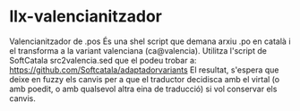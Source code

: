 # llx-valencianitzador
Valencianitzador de .pos
És una shel script que demana arxiu .po en català i el transforma a la variant valenciana (ca@valencia). Utilitza l'script de SoftCatala src2valencia.sed que el podeu trobar a: 
https://github.com/Softcatala/adaptadorvariants
El resultat, s'espera que deixe en fuzzy els canvis per a que el traductor decidisca amb el virtal (o amb poedit, o amb qualsevol altra eina de traducció)  si vol conservar els canvis.
